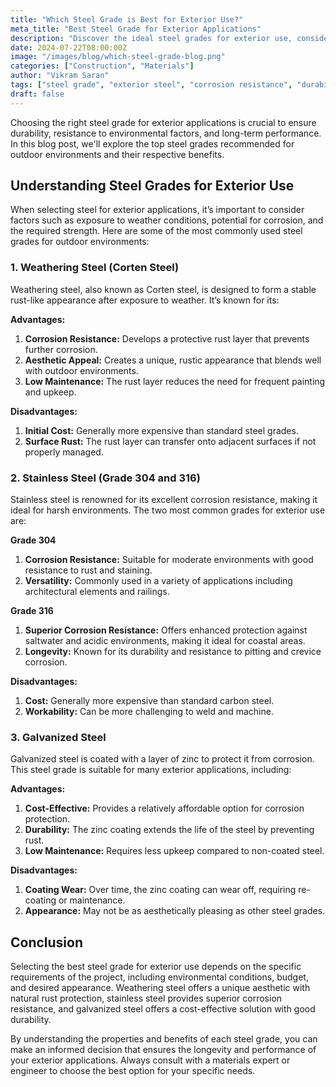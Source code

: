 ```yaml
---
title: "Which Steel Grade is Best for Exterior Use?"
meta_title: "Best Steel Grade for Exterior Applications"
description: "Discover the ideal steel grades for exterior use, considering durability, corrosion resistance, and maintenance."
date: 2024-07-22T08:00:00Z
image: "/images/blog/which-steel-grade-blog.png"
categories: ["Construction", "Materials"]
author: "Vikram Saran"
tags: ["steel grade", "exterior steel", "corrosion resistance", "durability"]
draft: false
---
```


Choosing the right steel grade for exterior applications is crucial to ensure durability, resistance to environmental factors, and long-term performance. In this blog post, we'll explore the top steel grades recommended for outdoor environments and their respective benefits.

## Understanding Steel Grades for Exterior Use

When selecting steel for exterior applications, it’s important to consider factors such as exposure to weather conditions, potential for corrosion, and the required strength. Here are some of the most commonly used steel grades for outdoor environments:

### 1. Weathering Steel (Corten Steel)

Weathering steel, also known as Corten steel, is designed to form a stable rust-like appearance after exposure to weather. It’s known for its:

**Advantages:**

1. **Corrosion Resistance:** Develops a protective rust layer that prevents further corrosion.
2. **Aesthetic Appeal:** Creates a unique, rustic appearance that blends well with outdoor environments.
3. **Low Maintenance:** The rust layer reduces the need for frequent painting and upkeep.

**Disadvantages:**

1. **Initial Cost:** Generally more expensive than standard steel grades.
2. **Surface Rust:** The rust layer can transfer onto adjacent surfaces if not properly managed.

### 2. Stainless Steel (Grade 304 and 316)

Stainless steel is renowned for its excellent corrosion resistance, making it ideal for harsh environments. The two most common grades for exterior use are:

**Grade 304**

1. **Corrosion Resistance:** Suitable for moderate environments with good resistance to rust and staining.
2. **Versatility:** Commonly used in a variety of applications including architectural elements and railings.

**Grade 316**

1. **Superior Corrosion Resistance:** Offers enhanced protection against saltwater and acidic environments, making it ideal for coastal areas.
2. **Longevity:** Known for its durability and resistance to pitting and crevice corrosion.

**Disadvantages:**

1. **Cost:** Generally more expensive than standard carbon steel.
2. **Workability:** Can be more challenging to weld and machine.

### 3. Galvanized Steel

Galvanized steel is coated with a layer of zinc to protect it from corrosion. This steel grade is suitable for many exterior applications, including:

**Advantages:**

1. **Cost-Effective:** Provides a relatively affordable option for corrosion protection.
2. **Durability:** The zinc coating extends the life of the steel by preventing rust.
3. **Low Maintenance:** Requires less upkeep compared to non-coated steel.

**Disadvantages:**

1. **Coating Wear:** Over time, the zinc coating can wear off, requiring re-coating or maintenance.
2. **Appearance:** May not be as aesthetically pleasing as other steel grades.

## Conclusion

Selecting the best steel grade for exterior use depends on the specific requirements of the project, including environmental conditions, budget, and desired appearance. Weathering steel offers a unique aesthetic with natural rust protection, stainless steel provides superior corrosion resistance, and galvanized steel offers a cost-effective solution with good durability.

By understanding the properties and benefits of each steel grade, you can make an informed decision that ensures the longevity and performance of your exterior applications. Always consult with a materials expert or engineer to choose the best option for your specific needs.

